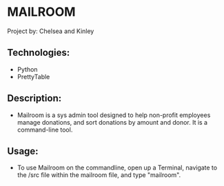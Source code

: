 # MAILROOM

Project by: Chelsea and Kinley

## Technologies:

* Python
* PrettyTable

## Description:

* Mailroom is a sys admin tool designed to help non-profit employees manage donations, and sort donations by amount and donor. It is a command-line tool. 

## Usage:

* To use Mailroom on the commandline, open up a Terminal, navigate to the /src file within the mailroom file, and type "mailroom".

